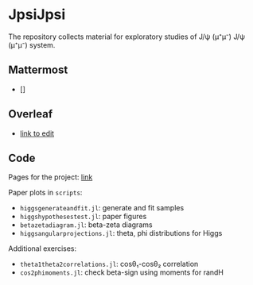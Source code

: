 # JpsiJpsi

The repository collects material for exploratory studies of J/ψ (μ⁺μ⁻) J/ψ (μ⁺μ⁻) system.

## Mattermost

- []

## Overleaf

- [link to edit](https://www.overleaf.com/2812294971bkkkbqgtcrtg#062367)

## Code

Pages for the project: [link](http://h2vv.docs.cern.ch)

Paper plots in `scripts`:

- `higgsgenerateandfit.jl`: generate and fit samples
- `higgshypothesestest.jl`: paper figures
- `betazetadiagram.jl`: beta-zeta diagrams
- `higgsangularprojections.jl`: theta, phi distributions for Higgs

Additional exercises:

- `theta1theta2correlations.jl`: cosθ₁-cosθ₂ correlation
- `cos2phimoments.jl`: check beta-sign using moments for randH
